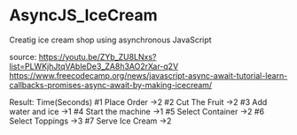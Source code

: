 # AsyncJS_IceCream
Creatig ice cream shop using asynchronous JavaScript

source:
https://youtu.be/ZYb_ZU8LNxs?list=PLWKjhJtqVAbleDe3_ZA8h3AO2rXar-q2V
https://www.freecodecamp.org/news/javascript-async-await-tutorial-learn-callbacks-promises-async-await-by-making-icecream/


Result:
               Time(Seconds)
#1 Place Order       ->2
#2 Cut The Fruit     ->2
#3 Add water and ice ->1
#4 Start the machine ->1
#5 Select Container  ->2
#6 Select Toppings   ->3
#7 Serve Ice Cream   ->2
